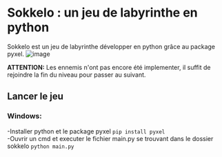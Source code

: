 # Sokkelo : un jeu de labyrinthe en python
Sokkelo est un jeu de labyrinthe développer en python grâce au package pyxel.
![image](https://github.com/okamichika/sokkelo/assets/75226815/91a4a7d9-a4ab-4442-8164-df7255763074)

**ATTENTION:** Les ennemis n'ont pas encore été implementer, il suffit de rejoindre la fin du niveau pour passer au suivant.
## Lancer le jeu

### Windows: 
-Installer python et le package pyxel `pip install pyxel`  
-Ouvrir un cmd et executer le fichier main.py se trouvant dans le dossier sokkelo `python main.py`
